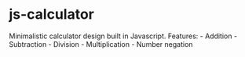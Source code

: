 # js-calculator
Minimalistic calculator design built in Javascript.
Features:
    - Addition
    - Subtraction
    - Division
    - Multiplication
    - Number negation